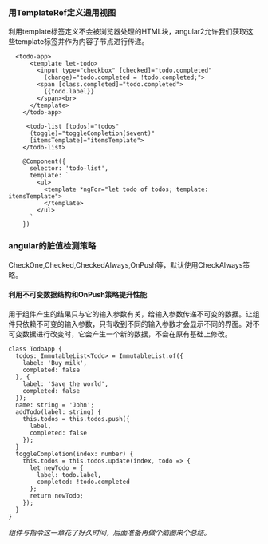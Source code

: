 ### 用TemplateRef定义通用视图
 利用template标签定义不会被浏览器处理的HTML块，angular2允许我们获取这些template标签并作为内容子节点进行传递。
```
  <todo-app>
      <template let-todo>
        <input type="checkbox" [checked]="todo.completed"
          (change)="todo.completed = !todo.completed;">
        <span [class.completed]="todo.completed">
          {{todo.label}}
        </span><br>
      </template>
    </todo-app>

     <todo-list [todos]="todos"
      (toggle)="toggleCompletion($event)"
      [itemsTemplate]="itemsTemplate">
    </todo-list>

    @Component({
      selector: 'todo-list',
      template: `
        <ul>
          <template *ngFor="let todo of todos; template: itemsTemplate">
          </template>
        </ul>
      `
    })
```

### angular的脏值检测策略
CheckOne,Checked,CheckedAlways,OnPush等，默认使用CheckAlways策略。

#### 利用不可变数据结构和OnPush策略提升性能
用于组件产生的结果只与它的输入参数有关，给输入参数传递不可变的数据。让组件只依赖不可变的输入参数，只有收到不同的输入参数才会显示不同的界面。对不可变数据进行改变时，它会产生一个新的数据，不会在原有基础上修改。
```
class TodoApp {
  todos: ImmutableList<Todo> = ImmutableList.of({
    label: 'Buy milk',
    completed: false
  }, {
    label: 'Save the world',
    completed: false
  });
  name: string = 'John';
  addTodo(label: string) {
    this.todos = this.todos.push({
      label,
      completed: false
    });
  }
  toggleCompletion(index: number) {
    this.todos = this.todos.update(index, todo => {
      let newTodo = {
        label: todo.label,
        completed: !todo.completed
      };
      return newTodo;
    });
  }
}
```

*组件与指令这一章花了好久时间，后面准备再做个脑图来个总结。*